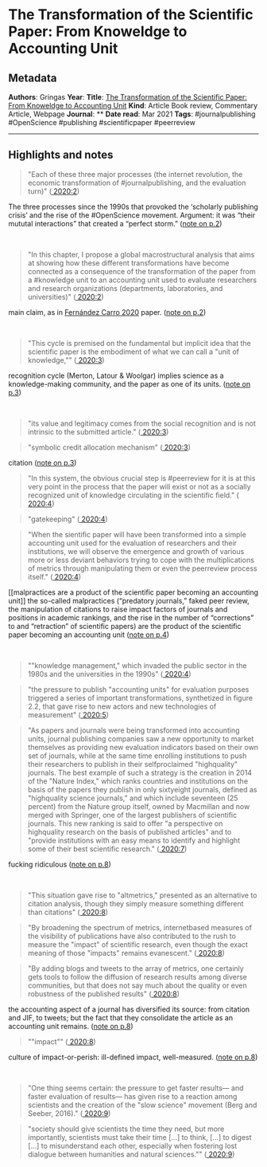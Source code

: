 # The Transformation of the Scientific Paper: From Knoweldge to Accounting Unit

## Metadata

**Authors**: Gringas
**Year**: 
**Title**: [The Transformation of the Scientific Paper: From Knoweldge to Accounting Unit](zotero://open-pdf/library/items/42KSYS5H?)
**Kind**: Article Book review, Commentary Article, Webpage
**Journal**: **
**Date read**: Mar 2021
**Tags**: #journalpublishing #OpenScience #publishing #scientificpaper #peerreview

---

## Highlights and notes



> "Each of these three major processes (the internet revolution, the economic transformation of #journalpublishing, and the evaluation turn)" ([ 2020:2](zotero://open-pdf/library/items/42KSYS5H?page=2))

The three processes since the 1990s that provoked the ‘scholarly publishing crisis’ and the rise of the #OpenScience movement. Argument: it was “their mututal interactions” that created a “perfect storm.” ([note on p.2](zotero://open-pdf/library/items/42KSYS5H?page=2))

 

> "In this chapter, I propose a global macrostructural analysis that aims at showing how these different transformations have become connected as a consequence of the transformation of the paper from a #knowledge unit to an accounting unit used to evaluate researchers and research organizations (departments, laboratories, and universities)" ([ 2020:2](zotero://open-pdf/library/items/42KSYS5H?page=2))

main claim, as in [Fernández Carro 2020](Fern%C3%A1ndez%20Carro%202020.md) paper. ([note on p.2](zotero://open-pdf/library/items/42KSYS5H?page=2))

 

> "This cycle is premised on the fundamental but implicit idea that the scientific paper is the embodiment of what we can call a "unit of knowledge,"" ([ 2020:3](zotero://open-pdf/library/items/42KSYS5H?page=3))

recognition cycle (Merton, Latour & Woolgar) implies science as a knowledge-making community, and the paper as one of its units. ([note on p.3](zotero://open-pdf/library/items/42KSYS5H?page=3))

 

> "its value and legitimacy comes from the social recognition and is not intrinsic to the submitted article." ([ 2020:3](zotero://open-pdf/library/items/42KSYS5H?page=3))

> "symbolic credit allocation mechanism" ([ 2020:3](zotero://open-pdf/library/items/42KSYS5H?page=3))

citation ([note on p.3](zotero://open-pdf/library/items/42KSYS5H?page=3))
 

> "In this system, the obvious crucial step is #peerreview for it is at this very point in the process that the paper will exist or not as a socially recognized unit of knowledge circulating in the scientific field." ([ 2020:4](zotero://open-pdf/library/items/42KSYS5H?page=4))

> "gatekeeping" ([ 2020:4](zotero://open-pdf/library/items/42KSYS5H?page=4))

> "When the sientific paper will have been transformed into a simple accounting unit used for the evaluation of researchers and their institutions, we will observe the emergence and growth of various more or less deviant behaviors trying to cope with the multiplications of metrics through manipulating them or even the peerreview process itself." ([ 2020:4](zotero://open-pdf/library/items/42KSYS5H?page=4))

[[malpractices are a product of the scientific paper becoming an accounting unit]] the so-called malpractices (“predatory journals,” faked peer review, the manipulation of citations to raise impact factors of journals and positions in academic rankings, and the rise in the number of “corrections” to and “retraction” of scientific papers) are the product of the scientific paper becoming an accounting unit ([note on p.4](zotero://open-pdf/library/items/42KSYS5H?page=4))

 

> ""knowledge management," which invaded the public sector in the 1980s and the universities in the 1990s" ([ 2020:4](zotero://open-pdf/library/items/42KSYS5H?page=4))

> "the pressure to publish "accounting units" for evaluation purposes triggered a series of important transformations, synthetized in figure 2.2, that gave rise to new actors and new technologies of measurement" ([ 2020:5](zotero://open-pdf/library/items/42KSYS5H?page=5))

> "As papers and journals were being transformed into accounting units, journal publishing companies saw a new opportunity to market themselves as providing new evaluation indicators based on their own set of journals, while at the same time enrolling institutions to push their researchers to publish in their selfproclaimed "highquality" journals. The best example of such a strategy is the creation in 2014 of the "Nature Index," which ranks countries and institutions on the basis of the papers they publish in only sixtyeight journals, defined as "highquality science journals," and which include seventeen (25 percent) from the Nature group itself, owned by Macmillan and now merged with Springer, one of the largest publishers of scientific journals. This new ranking is said to offer "a perspective on highquality research on the basis of published articles" and to "provide institutions with an easy means to identify and highlight some of their best scientific research." ([ 2020:7](zotero://open-pdf/library/items/42KSYS5H?page=7))

fucking ridiculous ([note on p.8](zotero://open-pdf/library/items/42KSYS5H?page=8))

 

> "This situation gave rise to "altmetrics," presented as an alternative to citation analysis, though they simply measure something different than citations" ([ 2020:8](zotero://open-pdf/library/items/42KSYS5H?page=8))

> "By broadening the spectrum of metrics, internetbased measures of the visibility of publications have also contributed to the rush to measure the "impact" of scientific research, even though the exact meaning of those "impacts" remains evanescent." ([ 2020:8](zotero://open-pdf/library/items/42KSYS5H?page=8))

> "By adding blogs and tweets to the array of metrics, one certainly gets tools to follow the diffusion of research results among diverse communities, but that does not say much about the quality or even robustness of the published results" ([ 2020:8](zotero://open-pdf/library/items/42KSYS5H?page=8))

the accounting aspect of a journal has diversified its source: from citation and JIF, to tweets; but the fact that they consolidate the article as an accounting unit remains. ([note on p.8](zotero://open-pdf/library/items/42KSYS5H?page=8))
 

> ""impact"" ([ 2020:8](zotero://open-pdf/library/items/42KSYS5H?page=8))

culture of impact-or-perish: ill-defined impact, well-measured. ([note on p.8](zotero://open-pdf/library/items/42KSYS5H?page=8))

 

> "One thing seems certain: the pressure to get faster results— and faster evaluation of results— has given rise to a reaction among scientists and the creation of the "slow science" movement (Berg and Seeber, 2016)." ([ 2020:9](zotero://open-pdf/library/items/42KSYS5H?page=9))

> "society should give scientists the time they need, but more importantly, scientists must take their time [...] to think, [...] to digest [...] to misunderstand each other, especially when fostering lost dialogue between humanities and natural sciences."" ([ 2020:9](zotero://open-pdf/library/items/42KSYS5H?page=9))

